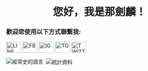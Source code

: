 <!--### Hi there 👋-->

<!--
**Leewen0802/Leewen0802** is a ✨ _special_ ✨ repository because its `README.md` (this file) appears on your GitHub profile.

Here are some ideas to get you started:

- 🔭 I’m currently working on ...
- 🌱 I’m currently learning ...
- 👯 I’m looking to collaborate on ...
- 🤔 I’m looking for help with ...
- 💬 Ask me about ...
- 📫 How to reach me: ...
- 😄 Pronouns: ...
- ⚡ Fun fact: ...
-->

<h1 align="center">您好，我是那劍麟！</h1>

<h3 align="left">歡迎您使用以下方式聯繫我:</h3>
<p align="left">
<a href="https://line.me/ti/p/~na_jian_lin." target="blank"><img align="center" src="https://cdn.jsdelivr.net/npm/simple-icons@3.0.1/icons/line.svg" alt="LINE" height="30" width="40" /></a>
<a href="https://www.facebook.com/leewen0802888" target="blank"><img align="center" src="https://cdn.jsdelivr.net/npm/simple-icons@3.0.1/icons/facebook.svg" alt="FB" height="30" width="40" /></a>
<a href="https://www.instagram.com/na_jian_lin" target="blank"><img align="center" src="https://cdn.jsdelivr.net/npm/simple-icons@3.0.1/icons/instagram.svg" alt="IG" height="30" width="40" /></a>
<a href="https://t.me/leewen0802" target="blank"><img align="center" src="https://cdn.jsdelivr.net/npm/simple-icons@3.0.1/icons/telegram.svg" alt="TG" height="30" width="40" /></a>
<a href="https://twitter.com/Leewen0802" target="blank"><img align="center" src="https://cdn.jsdelivr.net/npm/simple-icons@3.0.1/icons/twitter.svg" alt="TWITTER" height="30" width="40" /></a>
</p>

<p><img align="left" src="https://github-readme-stats.vercel.app/api/top-langs?username=Leewen0802&show_icons=true&theme=gruvbox&locale=cn&layout=compact" alt="經常史的語言" /></p>

<p>&nbsp;<img align="center" src="https://github-readme-stats.vercel.app/api?username=Leewen0802&show_icons=true&theme=gruvbox&locale=cn" alt="統計資料" /></p>
